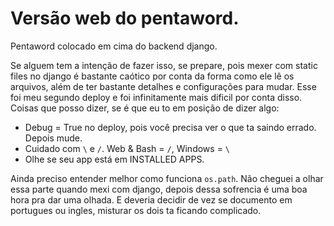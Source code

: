 # Versão web do pentaword.

Pentaword colocado em cima do backend django. 

Se alguem tem a intenção de fazer isso, se prepare, pois mexer com static files no django é bastante caótico por conta da forma como ele lê os arquivos, além de ter bastante detalhes e configurações para mudar. Esse foi meu segundo deploy e foi infinitamente mais dificil por conta disso. Coisas que posso dizer, se é que eu to em posição de dizer algo:

- Debug = True no deploy, pois você precisa ver o que ta saindo errado. Depois mude.
- Cuidado com `\` e `/`. Web & Bash = `/`, Windows = `\`
- Olhe se seu app está em INSTALLED APPS. 

Ainda preciso entender melhor como funciona `os.path`. Não cheguei a olhar essa parte quando mexi com django, depois dessa sofrencia é uma boa hora pra dar uma olhada. E deveria decidir de vez se documento em portugues ou ingles, misturar os dois ta ficando complicado.



